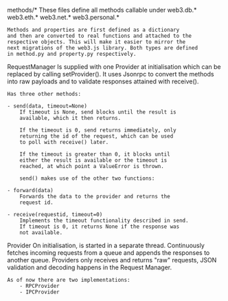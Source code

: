 methods/\*
These files define all methods callable under
web3.db.\*
web3.eth.\*
web3.net.\*
web3.personal.\*

```
Methods and properties are first defined as a dictionary
and then are converted to real functions and attached to the
respective objects. This will make it easier to mirror the
next migrations of the web3.js library. Both types are defined
in method.py and property.py respectively.
```

RequestManager
Is supplied with one Provider at initialisation which
can be replaced by calling setProvider(). It uses Jsonrpc
to convert the methods into raw payloads and to validate
responses attained with receive().

```
Has three other methods:

- send(data, timeout=None)
    If timeout is None, send blocks until the result is
    available, which it then returns.

    If the timeout is 0, send returns immediately, only
    returning the id of the request, which can be used
    to poll with receive() later.

    If the timeout is greater than 0, it blocks until
    either the result is available or the timeout is
    reached, at which point a ValueError is thrown.

    send() makes use of the other two functions:

- forward(data)
    Forwards the data to the provider and returns the
    request id.

- receive(requestid, timeout=0)
    Implements the timeout functionality described in send.
    If timeout is 0, it returns None if the response was
    not available.
```

Provider
On initialisation, is started in a separate thread.
Continuously fetches incoming requests from a queue
and appends the responses to another queue. Providers
only receives and returns "raw" requests, JSON validation
and decoding happens in the Request Manager.

```
As of now there are two implementations:
    - RPCProvider
    - IPCProvider
```
